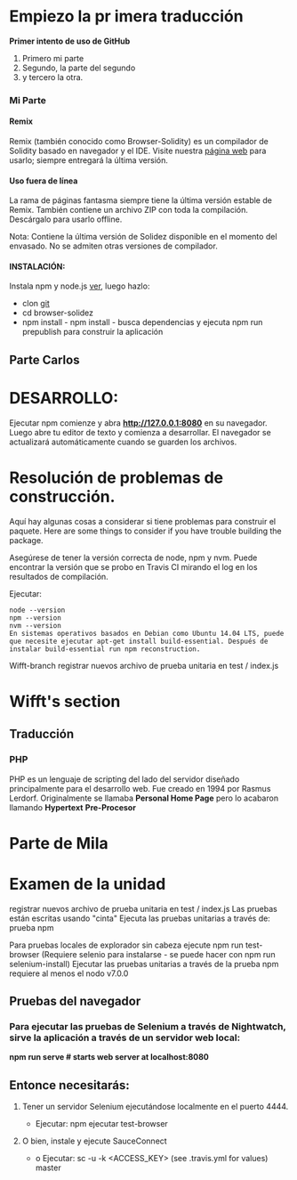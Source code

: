 

# Empiezo la pr imera traducción
**Primer intento de uso de GitHub**
1. Primero mi parte
2. Segundo, la parte del segundo 
3. y tercero la otra.
### Mi Parte


#### Remix
Remix (también conocido como Browser-Solidity) es un compilador de Solidity basado en navegador y el IDE.
Visite nuestra [página web](https://remix.ethereum.org) para usarlo; siempre entregará la última versión.


#### Uso fuera de línea
La rama de páginas fantasma siempre tiene la última versión estable de Remix. También contiene un archivo ZIP con toda la compilación. Descárgalo para usarlo offline.


Nota: Contiene la última versión de Solidez disponible en el momento del envasado. No se admiten otras versiones de compilador.
#### INSTALACIÓN:
Instala npm y node.js [ver](https://docs.npmjs.com/getting-started/installing-node), luego hazlo:
 - clon [git](https://github.com/ethereum/browser-solidity)
 - cd browser-solidez
 - npm install - npm install - busca dependencias y ejecuta npm run prepublish para construir la aplicación

## Parte Carlos

# DESARROLLO:

Ejecutar npm comienze y abra **http://127.0.0.1:8080** en su navegador. Luego abre tu editor de texto y comienza a desarrollar. El navegador se actualizará automáticamente cuando se guarden los archivos.

# Resolución de problemas de construcción.

Aquí hay algunas cosas a considerar si tiene problemas para construir el paquete. Here are some things to consider if you have trouble building the package.

Asegúrese de tener la versión correcta de node, npm y nvm. Puede encontrar la versión que se probo en Travis CI mirando el log en los resultados de compilación.


Ejecutar:

~~~
node --version
npm --version
nvm --version
En sistemas operativos basados en Debian como Ubuntu 14.04 LTS, puede que necesite ejecutar apt-get install build-essential. Después de instalar build-essential run npm reconstruction.
~~~


 Wifft-branch
registrar nuevos archivo de prueba unitaria en
test / index.js

# Wifft's section
## Traducción
### PHP


PHP es un lenguaje de scripting del lado del servidor diseñado principalmente para el desarrollo web.
Fue creado en 1994 por Rasmus Lerdorf. Originalmente se llamaba **Personal Home Page** pero lo acabaron llamando **Hypertext** **Pre-Procesor**


# Parte de Mila
# Examen de la unidad

registrar nuevos archivo de prueba unitaria en test / index.js
Las pruebas están escritas usando "cinta"
Ejecuta  las pruebas unitarias a través de: prueba npm

Para pruebas locales de explorador sin cabeza ejecute npm run test-browser (Requiere selenio para instalarse - se puede hacer con npm run selenium-install) Ejecutar las pruebas unitarias a través de la prueba npm requiere al menos el nodo v7.0.0

## Pruebas del navegador

### Para ejecutar las pruebas de Selenium a través de Nightwatch, sirve la aplicación a través de un servidor web local:

**npm run serve # starts web server at localhost:8080**

## Entonce necesitarás: 

1. Tener un servidor Selenium ejecutándose localmente en el puerto 4444.

      * Ejecutar: npm ejecutar test-browser

2. O bien, instale y ejecute SauceConnect
      * o	Ejecutar: sc -u <USERNAME> -k <ACCESS_KEY> (see .travis.yml for values)
master
